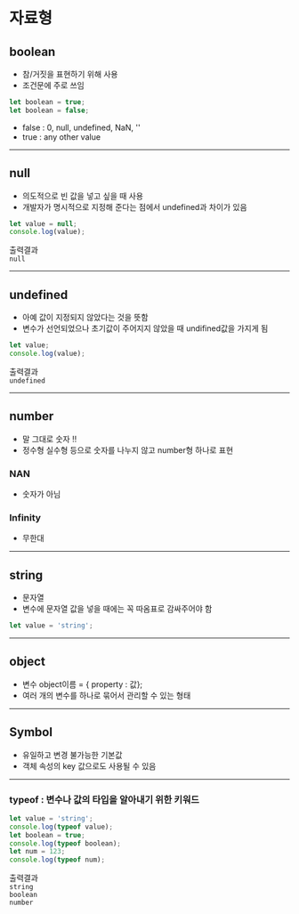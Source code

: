 # 자료형

## boolean
- 참/거짓을 표현하기 위해 사용
- 조건문에 주로 쓰임
``` javascript
let boolean = true;
let boolean = false;
```
- false : 0, null, undefined, NaN, ''
- true : any other value
---

## null
- 의도적으로 빈 값을 넣고 싶을 때 사용
- 개발자가 명시적으로 지정해 준다는 점에서 undefined과 차이가 있음
``` javascript
let value = null;
console.log(value);
```
출력결과  
`null`

---

## undefined
- 아예 값이 지정되지 않았다는 것을 뜻함
- 변수가 선언되었으나 초기값이 주어지지 않았을 때 undifined값을 가지게 됨
``` javascript
let value;
console.log(value);
```
출력결과  
`undefined`

---

## number
- 말 그대로 숫자 !!
- 정수형 실수형 등으로 숫자를 나누지 않고 number형 하나로 표현
### NAN
- 숫자가 아님

### Infinity
- 무한대

---

## string
- 문자열
- 변수에 문자열 값을 넣을 때에는 꼭 따옴표로 감싸주어야 함
``` javascript
let value = 'string';
```

---

## object
- 변수 object이름 = { property : 값};
- 여러 개의 변수를 하나로 묶어서 관리할 수 있는 형태

---


## Symbol
- 유일하고 변경 불가능한 기본값
- 객체 속성의 key 값으로도 사용될 수 있음

---

### typeof : 변수나 값의 타입을 알아내기 위한 키워드
``` javascript
let value = 'string';
console.log(typeof value);
let boolean = true;
console.log(typeof boolean);
let num = 123;
console.log(typeof num);
```

출력결과   
`string`   
`boolean`    
`number`  